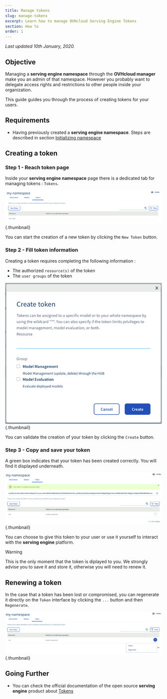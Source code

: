 ```yaml
---
title: Manage tokens
slug: manage-tokens
excerpt: Learn how to manage OVHcloud Serving Engine Tokens
section: How to
order: 1
---
```

*Last updated 10th January, 2020.*

## Objective

Managing a **serving engine namespace** through the **OVHcloud manager**
make you an admin of that namespace. However you probably want to
delegate access rights and restrictions to other people inside your
organization.

This guide guides you through the process of creating tokens for your users.

## Requirements

-   Having previously created a **serving engine namespace**. Steps are
    described in section [Initializing
    namespace](../initialize-namespace)

## Creating a token

### Step 1 - Reach token page

Inside your **serving engine namespace** page there is a dedicated tab
for managing tokens : `Tokens`.

![Tokens page](images/00_token_page.png){.thumbnail}

You can start the creation of a new token by clicking the `New Token`
button.

### Step 2 - Fill token information

Creating a token requires completing the following information :

-   The authorized `resource(s)` of the token
-   The `user groups` of the token

![Token creation pop-up](images/01_create_token.png){.thumbnail}

You can validate the creation of your token by clicking the `Create`
button.

### Step 3 - Copy and save your token

A green box indicates that your token has been created correctly. You will find it displayed underneath.

![Token created page](images/02_token_created.png){.thumbnail}

You can choose to give this token to your user or use it yourself to interact with the **serving engine** platform.

> [!warning]
>
> This is the only moment that the token is diplayed to you. We strongly
> advise you to save it and store it, otherwise you will need to renew it.

## Renewing a token

In the case that a token has been lost or compromised, you can
regenerate it directly on the `Token` interface by clicking the `...`
button and then `Regenerate`.

![Tokens custom paramaters](images/03_regenerate_token.png){.thumbnail}

## Going Further

-   You can check the official documentation of the open source 
    **serving engine** product about
    [Tokens](https://serving-doc-mlg.ai.ovh.net/component/tokens.html)
